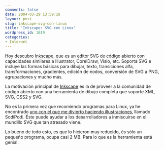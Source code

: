 ```yaml
---
comments: false
date: 2004-03-29 13:59:19
layout: post
slug: inkscape-svg-con-linux
title: 'Inkscape: SVG con Linux'
wordpress_id: 1619
categories:
- Internet
---
```


Hoy descubro [Inkscape](http://inkscape.sourceforge.net/), que es un editor SVG de código abierto con capacidades similares a Illustrator, CorelDraw, Visio, etc. Soporta SVG e incluye las formas básicas para dibujar, texto, transiciones alfa, transformaciones, gradientes, edición de nodos, conversión de SVG a PNG, agrupaciones y mucho más.





La motivación principal de [Inkscape](http://inkscape.sourceforge.net/) es la de proveer a la comunidad de código abierto con una herramienta de dibujo completa que soporte XML, SVG, CSS2 y SVG.





No es la primera vez que recomiendo programas para Linux, ya he encontrado [uno con el que me divierto haciendo illustraciones](/archivos/categorias/linux/sodipodi_vectores_en_plataformas_linux_y_gratis.php), llamado SodiPodi. &Eacute;ste puede ayudar a los desarrolladores a inmiscuirse en el mundillo SVG que tan atrasado viene.





Lo bueno de todo esto, es que lo hicieron muy reducido, és sólo un pequeño programa, ocupa casi 2 MB. Para lo que es la herramienta está genial.




 
